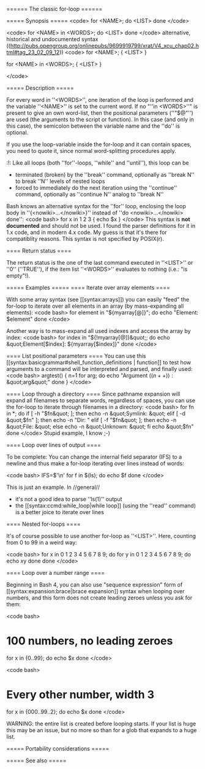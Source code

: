 ====== The classic for-loop ======

===== Synopsis =====
&lt;code&gt;
for &lt;NAME&gt;; do
  &lt;LIST&gt;
done
&lt;/code&gt;

&lt;code&gt;
for &lt;NAME&gt; in &lt;WORDS&gt;; do
  &lt;LIST&gt;
done
&lt;/code&gt;
alternative, historical and undocumented syntax ((http://pubs.opengroup.org/onlinepubs/9699919799/xrat/V4_xcu_chap02.html#tag_23_02_09_12))
&lt;code&gt;
for &lt;NAME&gt;; {
  &lt;LIST&gt;
}

for &lt;NAME&gt; in &lt;WORDS&gt;; {
  &lt;LIST&gt;
}

&lt;/code&gt;

===== Description =====

For every word in ''&lt;WORDS&gt;'', one iteration of the loop is performed and the variable ''&lt;NAME&gt;'' is set to the current word. If no &quot;''in &lt;WORDS&gt;''&quot; is present to give an own word-list, then the positional parameters (''&quot;$@&quot;'') are used (the arguments to the script or function). In this case (and only in this case), the semicolon between the variable name and the ''do'' is optional.


If you use the loop-variable inside the for-loop and it can contain spaces, you need to quote it, since normal word-splitting procedures apply.


:!: Like all loops (both ''for''-loops, ''while'' and ''until''), this loop can be
  * terminated (broken) by the ''break'' command, optionally as ''break N'' to break ''N'' levels of nested loops
  * forced to immediately do the next iteration using the ''continue'' command, optionally as ''continue N'' analog to ''break N''

Bash knows an alternative syntax for the ''for'' loop, enclosing the loop body in ''{&lt;nowiki&gt;...&lt;/nowiki&gt;}'' instead of ''do &lt;nowiki&gt;...&lt;/nowiki&gt; done'':
&lt;code bash&gt;
for x in 1 2 3
{
  echo $x
}
&lt;/code&gt;
This syntax is **not documented** and should not be used. I found the parser definitions for it in 1.x code, and in modern 4.x code. My guess is that it's there for compatiblity reasons. This syntax is not specified by POSIX(r).


==== Return status ====

The return status is the one of the last command executed in ''&lt;LIST&gt;'' or ''0'' (''TRUE''), if the item list ''&lt;WORDS&gt;'' evaluates to nothing (i.e.: &quot;is empty&quot;!).


===== Examples =====
==== Iterate over array elements ====

With some array syntax (see [[syntax:arrays]]) you can easily &quot;feed&quot; the for-loop to iterate over all elements in an array (by mass-expanding all elements):
&lt;code bash&gt;
for element in &quot;${myarray[@]}&quot;; do
  echo &quot;Element: $element&quot;
done
&lt;/code&gt;

Another way is to mass-expand all used indexes and access the array by index:
&lt;code bash&gt;
for index in &quot;${!myarray[@]}&quot;; do
  echo &quot;Element[$index]: ${myarray[$index]}&quot;
done
&lt;/code&gt;

==== List positional parameters ====
You can use this [[syntax:basicgrammar#shell_function_definitions | function]] to test how arguments to a command will be interpreted and parsed, and finally used:
&lt;code bash&gt;
argtest() {
  n=1
  for arg; do
    echo &quot;Argument $((n++)): \&quot;$arg\&quot;&quot;
  done
}
&lt;/code&gt;


==== Loop through a directory ====
Since pathname expansion will expand all filenames to separate words, regardless of spaces, you can use the for-loop to iterate through filenames in a directory:
&lt;code bash&gt;
for fn in *; do
  if [ -h &quot;$fn&quot; ]; then
    echo -n &quot;Symlink: &quot;
  elif [ -d &quot;$fn&quot; ]; then
    echo -n &quot;Dir: &quot;
  elif [ -f &quot;$fn&quot; ]; then
    echo -n &quot;File: &quot;
  else
    echo -n &quot;Unknown: &quot;
  fi
  echo &quot;$fn&quot;
done
&lt;/code&gt;
Stupid example, I know ;-)

==== Loop over lines of output ====

To be complete: You can change the internal field separator (IFS) to a newline and thus make a for-loop iterating over lines instead of words:

&lt;code bash&gt;
IFS=$'\n'
for f in $(ls); do
  echo $f
done
&lt;/code&gt;

This is just an example. In //general//
  * it's not a good idea to parse ''ls(1)'' output
  * the [[syntax:ccmd:while_loop|while loop]] (using the ''read'' command) is a better joice to iterate over lines

==== Nested for-loops ====

It's of course possible to use another for-loop as ''&lt;LIST&gt;''. Here, counting from 0 to 99 in a weird way:

&lt;code bash&gt;
for x in 0 1 2 3 4 5 6 7 8 9; do
  for y in 0 1 2 3 4 5 6 7 8 9; do
    echo $x$y
  done
done
&lt;/code&gt;

==== Loop over a number range ====

Beginning in Bash 4, you can also use &quot;sequence expression&quot; form of [[syntax:expansion:brace|brace expansion]] syntax when looping over numbers, and this form does not create leading zeroes unless you ask for them:

&lt;code bash&gt;
# 100 numbers, no leading zeroes
for x in {0..99}; do
  echo $x
done
&lt;/code&gt;

&lt;code bash&gt;
# Every other number, width 3
for x in {000..99..2}; do
  echo $x
done
&lt;/code&gt;

WARNING: the entire list is created before looping starts.  If your list is huge this may be an issue, but no more so than for a glob that expands to a huge list.

===== Portability considerations =====

===== See also =====

